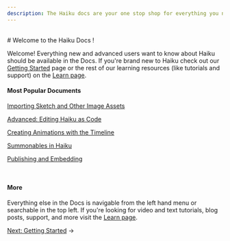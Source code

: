 ```yaml
---
description: The Haiku docs are your one stop shop for everything you need to know about Haiku. Learn about what Haiku is, who it's for and why you or your time might use it.
---
```


<br>
# Welcome to the Haiku Docs !

Welcome! Everything new and advanced users want to know about Haiku should be available in the Docs. If you're brand new to Haiku check out our [Getting Started](http://docs.haiku.ai/getting-started.html) page or the rest of our learning resources (like tutorials and support) on the [Learn page](http://haiku.ai/learn).


#### Most Popular Documents

[Importing Sketch and Other Image Assets](http://docs.haiku.ai/using-haiku/sketch-and-image-assets.html)

[Advanced: Editing Haiku as Code](http://docs.haiku.ai/using-haiku/advanced-editing-haiku-as-code.html)

[Creating Animations with the Timeline](http://docs.haiku.ai/using-haiku/using-haiku/creating-an-animation.html)

[Summonables in Haiku](http://docs.haiku.ai/using-haiku/summonables.html)

[Publishing and Embedding](http://docs.haiku.ai/embedding-and-using-haiku/publishing-and-embedding.html)

<br>

#### More

Everything else in the Docs is navigable from the left hand menu or searchable in the top left. If you're looking for video and text tutorials, blog posts, support, and more visit the [Learn page](http://haiku.ai/learn).



[Next: Getting Started](getting-started.md) &rarr;
